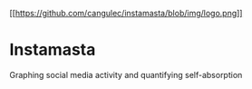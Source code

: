 [[https://github.com/cangulec/instamasta/blob/img/logo.png]]
# Instamasta
Graphing social media activity and quantifying self-absorption
